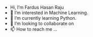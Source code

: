 - Hi, I’m Fardus Hasan Raju
- 👀 I’m interested in Machine Learning.
- 🌱 I’m currently learning Python.
- 💞️ I’m looking to collaborate on 
- 📫 How to reach me ...

<!---
fhraju/fhraju is a ✨ special ✨ repository because its `README.md` (this file) appears on your GitHub profile.
You can click the Preview link to take a look at your changes.
--->

